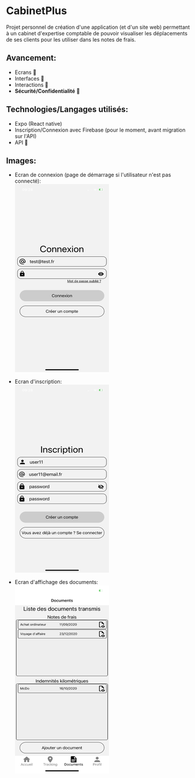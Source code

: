 # CabinetPlus
Projet personnel de création d'une application (et d'un site web) permettant à un cabinet d'expertise comptable de pouvoir visualiser les déplacements de ses clients pour les utiliser dans les notes de frais.

## Avancement:   
* Ecrans :construction:  
* Interfaces :construction:  
* Interactions :construction:  
* **Sécurité/Confidentialité** :construction:  

## Technologies/Langages utilisés:  
* Expo (React native)   
* Inscription/Connexion avec Firebase (pour le moment, avant migration sur l'API)
* API :construction:

## Images:
* Ecran de connexion (page de démarrage si l'utilisateur n'est pas connecté):    
<a href="url"><img src="githubImages/login.PNG" height="512" width="256" ></a> 




* Ecran d'inscription:    
<a href="url"><img src="githubImages/registerViewPassword.PNG" height="512" width="256" ></a> 



* Ecran d'affichage des documents:    
<a href="url"><img src="githubImages/documents.PNG" height="512" width="256" ></a>
